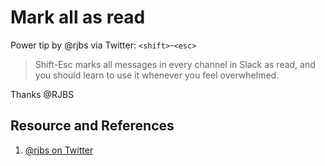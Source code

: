 # Mark all as read

Power tip by @rjbs via Twitter: `<shift>`-`<esc>`

> Shift-Esc marks all messages in every channel in Slack as read, and you should learn to use it whenever you feel overwhelmed.

Thanks @RJBS

## Resource and References

1. [@rjbs on Twitter](https://twitter.com/rjbs/status/1361685633014640645?s=20)
